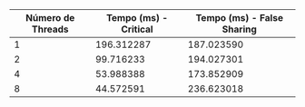 | Número de Threads | Tempo (ms) - Critical | Tempo (ms) - False Sharing |
|-------------------|-----------------------|---------------------------|
| 1 | 196.312287 | 187.023590 |
| 2 | 99.716233 | 194.027301 |
| 4 | 53.988388 | 173.852909 |
| 8 | 44.572591 | 236.623018 |
